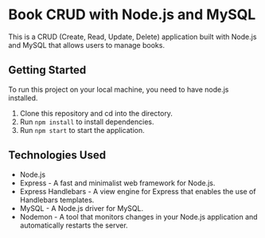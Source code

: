 # Book CRUD with Node.js and MySQL

This is a CRUD (Create, Read, Update, Delete) application built with Node.js and MySQL that allows users to manage books.

## Getting Started

To run this project on your local machine, you need to have node.js installed.

1. Clone this repository and cd into the directory.
2. Run `npm install` to install dependencies.
3. Run `npm start` to start the application.


## Technologies Used

- Node.js
- Express - A fast and minimalist web framework for Node.js.
- Express Handlebars - A view engine for Express that enables the use of Handlebars templates.
- MySQL - A Node.js driver for MySQL.
- Nodemon - A tool that monitors changes in your Node.js application and automatically restarts the server.

